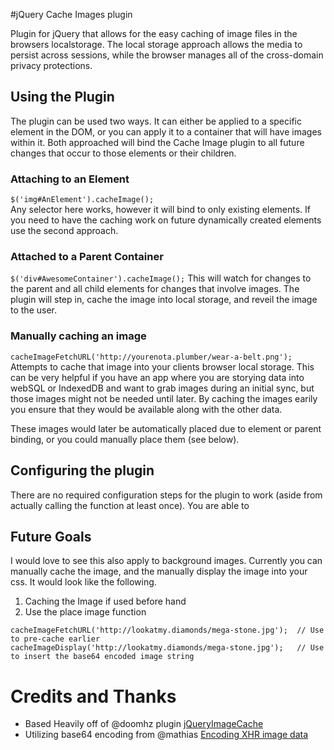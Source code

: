 #jQuery Cache Images plugin  
  
Plugin for jQuery that allows for the easy caching of image files in the browsers localstorage. The local storage approach allows the media to persist across sessions, while the browser manages all of the cross-domain privacy protections.  
  
## Using the Plugin  
The plugin can be used two ways. It can either be applied to a specific element in the DOM, or you can apply it to a container that will have images within it. Both approached will bind the Cache Image plugin to all future changes that occur to those elements or their children.  
  
### Attaching to an Element  
`$('img#AnElement').cacheImage();`  
Any selector here works, however it will bind to only existing elements. If you need to have the caching work on future dynamically created elements use the second approach.

### Attached to a Parent Container  
`$('div#AwesomeContainer').cacheImage();`
This will watch for changes to the parent and all child elements for changes that involve images. The plugin will step in, cache the image into local storage, and reveil the image to the user.

### Manually caching an image  
`cacheImageFetchURL('http://yourenota.plumber/wear-a-belt.png');`  
Attempts to cache that image into your clients browser local storage. This can be very helpful if you have an app where you are storying data into webSQL or IndexedDB and want to grab images during an initial sync, but those images might not be needed until later. By caching the images earily you ensure that they would be available along with the other data.  
  
These images would later be automatically placed due to element or parent binding, or you could manually place them (see below).

## Configuring the plugin  
There are no required configuration steps for the plugin to work (aside from actually calling the function at least once). You are able to 
 
## Future Goals  
I would love to see this also apply to background images. Currently you can manually cache the image, and the manually display the image into your css. It would look like the following.  
  
1. Caching the Image if used before hand  
1. Use the place image function

```
cacheImageFetchURL('http://lookatmy.diamonds/mega-stone.jpg');  // Use to pre-cache earlier
cacheImageDisplay('http://lookatmy.diamonds/mega-stone.jpg');   // Use to insert the base64 encoded image string
```

# Credits and Thanks  
* Based Heavily off of @doomhz plugin [jQueryImageCache](https://github.com/doomhz/jQuery-Image-Cache)
* Utilizing base64 encoding from @mathias [Encoding XHR image data](http://jsperf.com/encoding-xhr-image-data/33)
